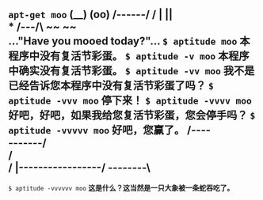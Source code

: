 `apt-get moo`
                 (__) 
                 (oo) 
           /------\/ 
          / |    ||   
         *  /\---/\ 
            ~~   ~~   
**..."Have you mooed today?"...**
`$ aptitude moo`
**本程序中没有复活节彩蛋。**
`$ aptitude -v moo`
**本程序中确实没有复活节彩蛋。**
`$ aptitude -vv moo`
**我不是已经告诉您本程序中没有复活节彩蛋了吗？**
`$ aptitude -vvv moo`
**停下来！**
`$ aptitude -vvvv moo`
**好吧，好吧，如果我给您复活节彩蛋，您会停手吗？**
`$ aptitude -vvvvv moo`
**好吧，您赢了。**
                              /----\
                      -------/      \
                     /               \
                    /
 |-----------------/                  --------\
  ----------------------------------------------
`$ aptitude -vvvvvv moo`
**这是什么？这当然是一只大象被一条蛇吞吃了。**
